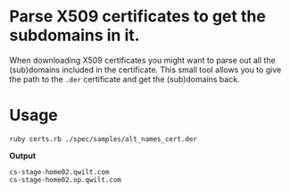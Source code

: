 # Parse X509 certificates to get the subdomains in it.

When downloading X509 certificates you might want to parse out all the (sub)domains included in the certificate. This small tool allows you to give the path to the `.der` certificate and get the (sub)domains back.

# Usage
```
ruby certs.rb ./spec/samples/alt_names_cert.der
```

__Output__
```
cs-stage-home02.qwilt.com
cs-stage-home02.op.qwilt.com
```
